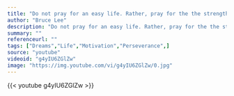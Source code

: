 ```yaml
---
title: "Do not pray for an easy life. Rather, pray for the the strength to endure a difficult one"
author: "Bruce Lee"
description: "Do not pray for an easy life. Rather, pray for the the strength to endure a difficult one - Bruce Lee quotes from GetInspired365.com"
summary: ""
referenceurl: ""
tags: ["Dreams","Life","Motivation","Perseverance",]
source: "youtube"
videoid: "g4yIU6ZGlZw"
image: "https://img.youtube.com/vi/g4yIU6ZGlZw/0.jpg"
---
```


{{< youtube g4yIU6ZGlZw >}}
